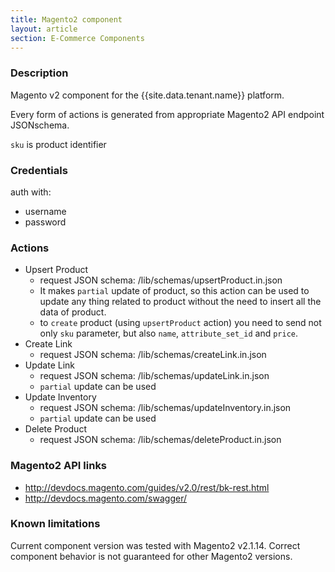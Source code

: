 ```yaml
---
title: Magento2 component
layout: article
section: E-Commerce Components
---
```



### Description
Magento v2 component for the {{site.data.tenant.name}} platform.

Every form of actions is generated from appropriate Magento2 API endpoint JSONschema.

`sku` is product identifier

### Credentials
auth with:
- username
- password

### Actions
 - Upsert Product
    - request JSON schema: /lib/schemas/upsertProduct.in.json
    - It makes `partial` update of product, so this action can be used to update any thing related to product without the need to insert all the data of product.
    - to `create` product (using `upsertProduct` action) you need to send not only `sku` parameter, but also `name`, `attribute_set_id` and `price`.
 - Create Link
    - request JSON schema: /lib/schemas/createLink.in.json
 - Update Link
    - request JSON schema: /lib/schemas/updateLink.in.json
    - `partial` update can be used
 - Update Inventory
    - request JSON schema: /lib/schemas/updateInventory.in.json
    - `partial` update can be used
 - Delete Product
    - request JSON schema: /lib/schemas/deleteProduct.in.json

### Magento2 API links
 - http://devdocs.magento.com/guides/v2.0/rest/bk-rest.html
 - http://devdocs.magento.com/swagger/

### Known limitations
Current component version was tested with Magento2 v2.1.14.
Сorrect component behavior is not guaranteed for other Magento2 versions.
